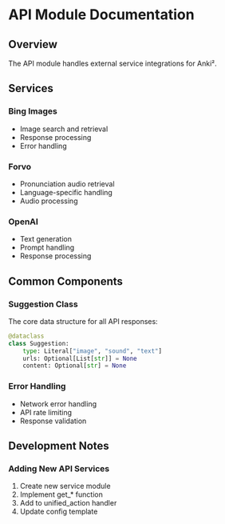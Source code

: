 # API Module Documentation

## Overview

The API module handles external service integrations for Anki².

## Services

### Bing Images
- Image search and retrieval
- Response processing
- Error handling

### Forvo
- Pronunciation audio retrieval
- Language-specific handling
- Audio processing

### OpenAI
- Text generation
- Prompt handling
- Response processing

## Common Components

### Suggestion Class
The core data structure for all API responses:

```python
@dataclass
class Suggestion:
    type: Literal["image", "sound", "text"]
    urls: Optional[List[str]] = None
    content: Optional[str] = None
```

### Error Handling
- Network error handling
- API rate limiting
- Response validation

## Development Notes

### Adding New API Services

1. Create new service module
2. Implement get_* function
3. Add to unified_action handler
4. Update config template 